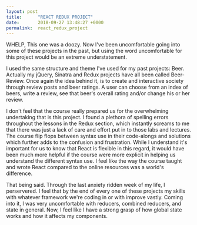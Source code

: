 ```yaml
---
layout: post
title:      "REACT REDUX PROJECT"
date:       2018-09-27 13:48:27 +0000
permalink:  react_redux_project
---
```



WHELP, This one was a doozy. Now I've been uncomfortable going into some of these projects in the past, but using the word uncomfortable for this project would be an extreme understatement. 

I used the same structure and theme I've used for my past projects: Beer. Actually my jQuery, Sinatra and Redux projects have all been called Beer-Review. Once again the idea behind it, is to create and interactive society through review posts and beer ratings. A user can choose from an index of beers, write a review, see that beer's overall rating and/or change his or her review. 

I don't feel that the course really prepared us for the overwhelming undertaking that is this project. I found a plethora of spelling errors throughout the lessons in the Redux section, which instantly screams to me that there was just a lack of care and effort put in to those labs and lectures. The course flip flops between syntax use in their code-alongs and solutions which further adds to the confusion and frustration. While I understand it's important for us to know that React is flexible in this regard, it would have been much more helpful if the course were more explicit in helping us understand the different syntax use. I feel like the way the course taught and wrote React compared to the online resources was a world's difference. 

That being said. Through the last anxiety ridden week of my life, I perservered. I feel that by the end of every one of these projects my skills with whatever framework we're coding in or with improve vastly. Coming into it, I was very uncomfortable with reducers, combined reducers, and state in general. Now, I feel like I have a strong grasp of how global state works and how it affects my components. 


